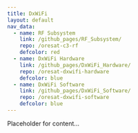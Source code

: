 ```yaml
---
title: DxWiFi
layout: default
nav_data:
  - name: RF Subsystem
    link: /github_pages/RF_Subsystem/
    repo: /oresat-c3-rf
    defcolor: red
  - name: DxWiFi Hardware
    link: /github_pages/DxWiFi_Hardware/
    repo: /oresat-dxwifi-hardware
    defcolor: blue
  - name: DxWiFi Software
    link: /github_pages/DxWiFi_Software/
    repo: /oresat-dxwifi-software
    defcolor: blue
---
```



Placeholder for content...
